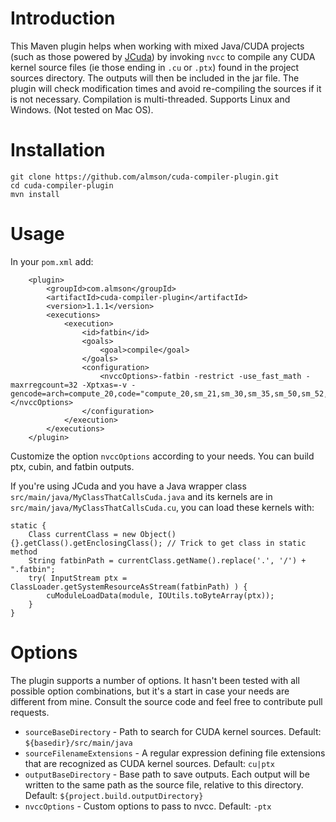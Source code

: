 # Introduction

This Maven plugin helps when working with mixed Java/CUDA projects (such as those powered by [JCuda](http://jcuda.org)) by invoking `nvcc` to compile any CUDA kernel source files (ie those ending in `.cu` or `.ptx`) found in the project sources directory. The outputs will then be included in the jar file. The plugin will check modification times and avoid re-compiling the sources if it is not necessary. Compilation is multi-threaded. Supports Linux and Windows. (Not tested on Mac OS).

# Installation

```
git clone https://github.com/almson/cuda-compiler-plugin.git
cd cuda-compiler-plugin
mvn install
```

# Usage

In your `pom.xml` add:

        <plugin>
            <groupId>com.almson</groupId>
            <artifactId>cuda-compiler-plugin</artifactId>
            <version>1.1.1</version>
            <executions>
                <execution>
                    <id>fatbin</id>
                    <goals>
                        <goal>compile</goal>
                    </goals>
                    <configuration>
                        <nvccOptions>-fatbin -restrict -use_fast_math -maxrregcount=32 -Xptxas=-v -gencode=arch=compute_20,code="compute_20,sm_21,sm_30,sm_35,sm_50,sm_52,sm_53"</nvccOptions>
                    </configuration>
                </execution>
            </executions>
        </plugin>

Customize the option `nvccOptions` according to your needs. You can build ptx, cubin, and fatbin outputs.

If you're using JCuda and you have a Java wrapper class `src/main/java/MyClassThatCallsCuda.java` and its kernels are in `src/main/java/MyClassThatCallsCuda.cu`, you can load these kernels with:

    static {
        Class currentClass = new Object(){}.getClass().getEnclosingClass(); // Trick to get class in static method
        String fatbinPath = currentClass.getName().replace('.', '/') + ".fatbin";
        try( InputStream ptx = ClassLoader.getSystemResourceAsStream(fatbinPath) ) {
            cuModuleLoadData(module, IOUtils.toByteArray(ptx));
        }
    }

# Options

The plugin supports a number of options. It hasn't been tested with all possible option combinations, but it's a start in case your needs are different from mine. Consult the source code and feel free to contribute pull requests.

  - `sourceBaseDirectory` - Path to search for CUDA kernel sources. Default: `${basedir}/src/main/java`
  - `sourceFilenameExtensions` - A regular expression defining file extensions that are recognized as CUDA kernel sources. Default: `cu|ptx`
  - `outputBaseDirectory` - Base path to save outputs. Each output will be written to the same path as the source file, relative to this directory. Default: `${project.build.outputDirectory}`
  - `nvccOptions` - Custom options to pass to nvcc. Default: `-ptx`
